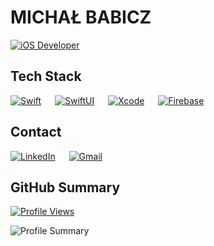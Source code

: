 # MICHAŁ BABICZ
[![iOS Developer](https://img.shields.io/badge/iOS%20Developer-000000?style=for-the-badge&logo=apple&logoColor=white)](https://github.com/mbabicz)

## Tech Stack

[![Swift](https://img.shields.io/badge/swift-F54A2A?style=for-the-badge&logo=swift&logoColor=white)](https://github.com/mbabicz)
&emsp;
[![SwiftUI](https://img.shields.io/badge/SwiftUI-0077B5?style=for-the-badge&logo=swift&logoColor=white)](https://github.com/mbabicz)
&emsp;
[![Xcode](https://img.shields.io/badge/Xcode-1575F9?style=for-the-badge&logo=xcode&logoColor=white)](https://github.com/mbabicz)
&emsp;
[![Firebase](https://img.shields.io/badge/Firebase-039BE5?style=for-the-badge&logo=Firebase&logoColor=white)](https://github.com/mbabicz)

## Contact

[![LinkedIn](https://img.shields.io/badge/LinkedIn-0077B5?style=for-the-badge&logo=linkedin&logoColor=white)](https://www.linkedin.com/in/michal-babicz/)
&emsp;
[![Gmail](https://img.shields.io/badge/Gmail-D14836?style=for-the-badge&logo=gmail&logoColor=white)](mailto:michal@babicz.dev)

## GitHub Summary
[![Profile Views](https://komarev.com/ghpvc/?username=mbabicz&color=brightgreen&style=for-the-badge)](https://github.com/mbabicz)

![Profile Summary](http://github-profile-summary-cards.vercel.app/api/cards/profile-details?username=mbabicz&theme=github_dark)
